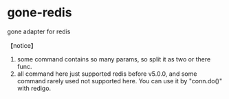 # gone-redis
gone adapter for redis

【notice】
1. some command contains so many params, so split it as two or there func.
2. all command here just supported redis before v5.0.0, and some command rarely used not supported here. You can use it by "conn.do()" with redigo.